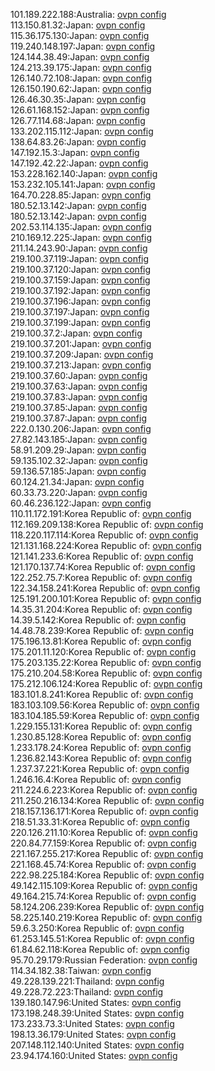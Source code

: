 101.189.222.188:Australia: [ovpn config](vpn/101_189_222_188.ovpn)  
113.150.81.32:Japan: [ovpn config](vpn/113_150_81_32.ovpn)  
115.36.175.130:Japan: [ovpn config](vpn/115_36_175_130.ovpn)  
119.240.148.197:Japan: [ovpn config](vpn/119_240_148_197.ovpn)  
124.144.38.49:Japan: [ovpn config](vpn/124_144_38_49.ovpn)  
124.213.39.175:Japan: [ovpn config](vpn/124_213_39_175.ovpn)  
126.140.72.108:Japan: [ovpn config](vpn/126_140_72_108.ovpn)  
126.150.190.62:Japan: [ovpn config](vpn/126_150_190_62.ovpn)  
126.46.30.35:Japan: [ovpn config](vpn/126_46_30_35.ovpn)  
126.61.168.152:Japan: [ovpn config](vpn/126_61_168_152.ovpn)  
126.77.114.68:Japan: [ovpn config](vpn/126_77_114_68.ovpn)  
133.202.115.112:Japan: [ovpn config](vpn/133_202_115_112.ovpn)  
138.64.83.26:Japan: [ovpn config](vpn/138_64_83_26.ovpn)  
147.192.15.3:Japan: [ovpn config](vpn/147_192_15_3.ovpn)  
147.192.42.22:Japan: [ovpn config](vpn/147_192_42_22.ovpn)  
153.228.162.140:Japan: [ovpn config](vpn/153_228_162_140.ovpn)  
153.232.105.141:Japan: [ovpn config](vpn/153_232_105_141.ovpn)  
164.70.228.85:Japan: [ovpn config](vpn/164_70_228_85.ovpn)  
180.52.13.142:Japan: [ovpn config](vpn/180_52_13_142.ovpn)  
180.52.13.142:Japan: [ovpn config](vpn/180_52_13_142.ovpn)  
202.53.114.135:Japan: [ovpn config](vpn/202_53_114_135.ovpn)  
210.169.12.225:Japan: [ovpn config](vpn/210_169_12_225.ovpn)  
211.14.243.90:Japan: [ovpn config](vpn/211_14_243_90.ovpn)  
219.100.37.119:Japan: [ovpn config](vpn/219_100_37_119.ovpn)  
219.100.37.120:Japan: [ovpn config](vpn/219_100_37_120.ovpn)  
219.100.37.159:Japan: [ovpn config](vpn/219_100_37_159.ovpn)  
219.100.37.192:Japan: [ovpn config](vpn/219_100_37_192.ovpn)  
219.100.37.196:Japan: [ovpn config](vpn/219_100_37_196.ovpn)  
219.100.37.197:Japan: [ovpn config](vpn/219_100_37_197.ovpn)  
219.100.37.199:Japan: [ovpn config](vpn/219_100_37_199.ovpn)  
219.100.37.2:Japan: [ovpn config](vpn/219_100_37_2.ovpn)  
219.100.37.201:Japan: [ovpn config](vpn/219_100_37_201.ovpn)  
219.100.37.209:Japan: [ovpn config](vpn/219_100_37_209.ovpn)  
219.100.37.213:Japan: [ovpn config](vpn/219_100_37_213.ovpn)  
219.100.37.60:Japan: [ovpn config](vpn/219_100_37_60.ovpn)  
219.100.37.63:Japan: [ovpn config](vpn/219_100_37_63.ovpn)  
219.100.37.83:Japan: [ovpn config](vpn/219_100_37_83.ovpn)  
219.100.37.85:Japan: [ovpn config](vpn/219_100_37_85.ovpn)  
219.100.37.87:Japan: [ovpn config](vpn/219_100_37_87.ovpn)  
222.0.130.206:Japan: [ovpn config](vpn/222_0_130_206.ovpn)  
27.82.143.185:Japan: [ovpn config](vpn/27_82_143_185.ovpn)  
58.91.209.29:Japan: [ovpn config](vpn/58_91_209_29.ovpn)  
59.135.102.32:Japan: [ovpn config](vpn/59_135_102_32.ovpn)  
59.136.57.185:Japan: [ovpn config](vpn/59_136_57_185.ovpn)  
60.124.21.34:Japan: [ovpn config](vpn/60_124_21_34.ovpn)  
60.33.73.220:Japan: [ovpn config](vpn/60_33_73_220.ovpn)  
60.46.236.122:Japan: [ovpn config](vpn/60_46_236_122.ovpn)  
110.11.172.191:Korea Republic of: [ovpn config](vpn/110_11_172_191.ovpn)  
112.169.209.138:Korea Republic of: [ovpn config](vpn/112_169_209_138.ovpn)  
118.220.117.114:Korea Republic of: [ovpn config](vpn/118_220_117_114.ovpn)  
121.131.168.224:Korea Republic of: [ovpn config](vpn/121_131_168_224.ovpn)  
121.141.233.6:Korea Republic of: [ovpn config](vpn/121_141_233_6.ovpn)  
121.170.137.74:Korea Republic of: [ovpn config](vpn/121_170_137_74.ovpn)  
122.252.75.7:Korea Republic of: [ovpn config](vpn/122_252_75_7.ovpn)  
122.34.158.241:Korea Republic of: [ovpn config](vpn/122_34_158_241.ovpn)  
125.191.200.101:Korea Republic of: [ovpn config](vpn/125_191_200_101.ovpn)  
14.35.31.204:Korea Republic of: [ovpn config](vpn/14_35_31_204.ovpn)  
14.39.5.142:Korea Republic of: [ovpn config](vpn/14_39_5_142.ovpn)  
14.48.78.239:Korea Republic of: [ovpn config](vpn/14_48_78_239.ovpn)  
175.196.13.81:Korea Republic of: [ovpn config](vpn/175_196_13_81.ovpn)  
175.201.11.120:Korea Republic of: [ovpn config](vpn/175_201_11_120.ovpn)  
175.203.135.22:Korea Republic of: [ovpn config](vpn/175_203_135_22.ovpn)  
175.210.204.58:Korea Republic of: [ovpn config](vpn/175_210_204_58.ovpn)  
175.212.106.124:Korea Republic of: [ovpn config](vpn/175_212_106_124.ovpn)  
183.101.8.241:Korea Republic of: [ovpn config](vpn/183_101_8_241.ovpn)  
183.103.109.56:Korea Republic of: [ovpn config](vpn/183_103_109_56.ovpn)  
183.104.185.59:Korea Republic of: [ovpn config](vpn/183_104_185_59.ovpn)  
1.229.155.131:Korea Republic of: [ovpn config](vpn/1_229_155_131.ovpn)  
1.230.85.128:Korea Republic of: [ovpn config](vpn/1_230_85_128.ovpn)  
1.233.178.24:Korea Republic of: [ovpn config](vpn/1_233_178_24.ovpn)  
1.236.82.143:Korea Republic of: [ovpn config](vpn/1_236_82_143.ovpn)  
1.237.37.221:Korea Republic of: [ovpn config](vpn/1_237_37_221.ovpn)  
1.246.16.4:Korea Republic of: [ovpn config](vpn/1_246_16_4.ovpn)  
211.224.6.223:Korea Republic of: [ovpn config](vpn/211_224_6_223.ovpn)  
211.250.216.134:Korea Republic of: [ovpn config](vpn/211_250_216_134.ovpn)  
218.157.136.171:Korea Republic of: [ovpn config](vpn/218_157_136_171.ovpn)  
218.51.33.31:Korea Republic of: [ovpn config](vpn/218_51_33_31.ovpn)  
220.126.211.10:Korea Republic of: [ovpn config](vpn/220_126_211_10.ovpn)  
220.84.77.159:Korea Republic of: [ovpn config](vpn/220_84_77_159.ovpn)  
221.167.255.217:Korea Republic of: [ovpn config](vpn/221_167_255_217.ovpn)  
221.168.45.74:Korea Republic of: [ovpn config](vpn/221_168_45_74.ovpn)  
222.98.225.184:Korea Republic of: [ovpn config](vpn/222_98_225_184.ovpn)  
49.142.115.109:Korea Republic of: [ovpn config](vpn/49_142_115_109.ovpn)  
49.164.215.74:Korea Republic of: [ovpn config](vpn/49_164_215_74.ovpn)  
58.124.206.239:Korea Republic of: [ovpn config](vpn/58_124_206_239.ovpn)  
58.225.140.219:Korea Republic of: [ovpn config](vpn/58_225_140_219.ovpn)  
59.6.3.250:Korea Republic of: [ovpn config](vpn/59_6_3_250.ovpn)  
61.253.145.51:Korea Republic of: [ovpn config](vpn/61_253_145_51.ovpn)  
61.84.62.118:Korea Republic of: [ovpn config](vpn/61_84_62_118.ovpn)  
95.70.29.179:Russian Federation: [ovpn config](vpn/95_70_29_179.ovpn)  
114.34.182.38:Taiwan: [ovpn config](vpn/114_34_182_38.ovpn)  
49.228.139.221:Thailand: [ovpn config](vpn/49_228_139_221.ovpn)  
49.228.72.223:Thailand: [ovpn config](vpn/49_228_72_223.ovpn)  
139.180.147.96:United States: [ovpn config](vpn/139_180_147_96.ovpn)  
173.198.248.39:United States: [ovpn config](vpn/173_198_248_39.ovpn)  
173.233.73.3:United States: [ovpn config](vpn/173_233_73_3.ovpn)  
198.13.36.179:United States: [ovpn config](vpn/198_13_36_179.ovpn)  
207.148.112.140:United States: [ovpn config](vpn/207_148_112_140.ovpn)  
23.94.174.160:United States: [ovpn config](vpn/23_94_174_160.ovpn)  
